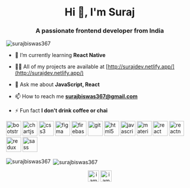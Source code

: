 <h1 align="center">Hi 👋, I'm Suraj</h1>
<h3 align="center">A passionate frontend developer from India</h3>

<p align="left"> <img src="https://komarev.com/ghpvc/?username=surajbiswas367" alt="surajbiswas367" /> </p>

- 🌱 I’m currently learning **React Native**

- 👨‍💻 All of my projects are available at [http://surajdev.netlify.app/](http://surajdev.netlify.app/)

- 💬 Ask me about **JavaScript, React**

- 📫 How to reach me **surajbiswas367@gmail.com**

- ⚡ Fun fact **I don't drink coffee or chai**

<p align="left"><img src="https://devicons.github.io/devicon/devicon.git/icons/bootstrap/bootstrap-plain.svg" alt="bootstrap" width="40" height="40"/> <img src="https://www.chartjs.org/media/logo-title.svg" alt="chartjs" width="40" height="40"/> <img src="https://devicons.github.io/devicon/devicon.git/icons/css3/css3-original-wordmark.svg" alt="css3" width="40" height="40"/> <img src="https://www.vectorlogo.zone/logos/figma/figma-icon.svg" alt="figma" width="40" height="40"/> <img src="https://www.vectorlogo.zone/logos/firebase/firebase-icon.svg" alt="firebase" width="40" height="40"/> <img src="https://www.vectorlogo.zone/logos/git-scm/git-scm-icon.svg" alt="git" width="40" height="40"/> <img src="https://devicons.github.io/devicon/devicon.git/icons/html5/html5-original-wordmark.svg" alt="html5" width="40" height="40"/> <img src="https://devicons.github.io/devicon/devicon.git/icons/javascript/javascript-original.svg" alt="javascript" width="40" height="40"/> <img src="https://raw.githubusercontent.com/prplx/svg-logos/5585531d45d294869c4eaab4d7cf2e9c167710a9/svg/materialize.svg" alt="materialize" width="40" height="40"/>   <img src="https://devicons.github.io/devicon/devicon.git/icons/react/react-original-wordmark.svg" alt="react" width="40" height="40"/> <img src="https://reactnative.dev/img/header_logo.svg" alt="reactnative" width="40" height="40"/> <img src="https://devicons.github.io/devicon/devicon.git/icons/redux/redux-original.svg" alt="redux" width="40" height="40"/> <img src="https://devicons.github.io/devicon/devicon.git/icons/sass/sass-original.svg" alt="sass" width="40" height="40"/></p><p><img align="left" src="https://github-readme-stats.vercel.app/api/top-langs/?username=surajbiswas367&layout=compact&hide=html" alt="surajbiswas367" /></p>

<p>&nbsp;<img align="center" src="https://github-readme-stats.vercel.app/api?username=surajbiswas367&show_icons=true" alt="surajbiswas367" /></p>

<p align="center">
<a href="https://instagram.com/iamsuraj.pt" target="blank"><img align="center" src="https://cdn.jsdelivr.net/npm/simple-icons@3.0.1/icons/instagram.svg" alt="iamsuraj.pt" height="30" width="30" /></a>
  <a href="https://www.linkedin.com/in/suraj-biswas-824bb4176/" target="blank"><img align="center" src="https://cdn.jsdelivr.net/npm/simple-icons@3.0.1/icons/linkedin.svg" alt="iamsuraj.pt" height="30" width="30" /></a>
</p>
